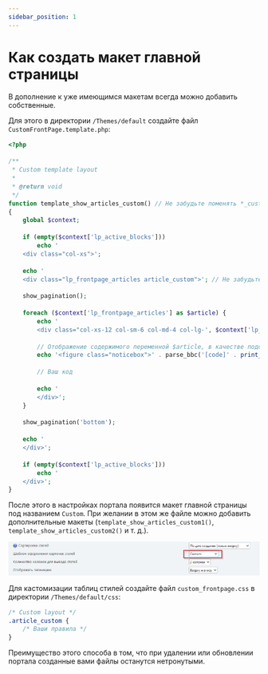 ```yaml
---
sidebar_position: 1
---
```


# Как создать макет главной страницы

В дополнение к уже имеющимся макетам всегда можно добавить собственные.

Для этого в директории `/Themes/default` создайте файл `CustomFrontPage.template.php`:

```php {8,17}
<?php

/**
 * Custom template layout
 *
 * @return void
 */
function template_show_articles_custom() // Не забудьте поменять *_custom* на что-нибудь другое, для уникализации
{
	global $context;

	if (empty($context['lp_active_blocks']))
		echo '
	<div class="col-xs">';

	echo '
	<div class="lp_frontpage_articles article_custom">'; // Не забудьте поменять *article_custom* на что-нибудь другое, для уникализации

	show_pagination();

	foreach ($context['lp_frontpage_articles'] as $article) {
		echo '
		<div class="col-xs-12 col-sm-6 col-md-4 col-lg-', $context['lp_frontpage_num_columns'], ' col-xl-', $context['lp_frontpage_num_columns'], '">';

		// Отображение содержимого переменной $article, в качестве подсказки
		echo '<figure class="noticebox">' . parse_bbc('[code]' . print_r($article, true) . '[/code]') . '</figure>';

		// Ваш код

		echo '
		</div>';
	}

	show_pagination('bottom');

	echo '
	</div>';

	if (empty($context['lp_active_blocks']))
		echo '
	</div>';
}

```

После этого в настройках портала появится макет главной страницы под названием `Custom`. При желании в этом же файле можно добавить дополнительные макеты (`template_show_articles_custom1()`, `template_show_articles_custom2()` и т. д.).

![Выбираем кастомный макет](set_custom_template.png)

Для кастомизации таблиц стилей создайте файл `custom_frontpage.css` в директории `/Themes/default/css`:

```css {3}
/* Custom layout */
.article_custom {
	/* Ваши правила */
}
```

Преимущество этого способа в том, что при удалении или обновлении портала созданные вами файлы останутся нетронутыми.
